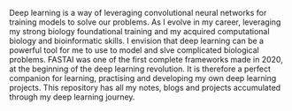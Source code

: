 Deep learning is a way of leveraging convolutional neural networks for training models to solve our problems. As I evolve in my career, leveraging my strong biology foundational training and my acquired computational biology and bioinformatic skills. I envision that deep learning can be a powerful tool for me to use to model and slve complicated biological problems. FASTAI was one of the first complete frameworks made in 2020, at the beginning of the deep learning revolution. It is therefore a perfect companion for learning, practising and developing my own deep learning projects. This repository has all my notes, blogs and projects accumulated through my deep learning journey.
